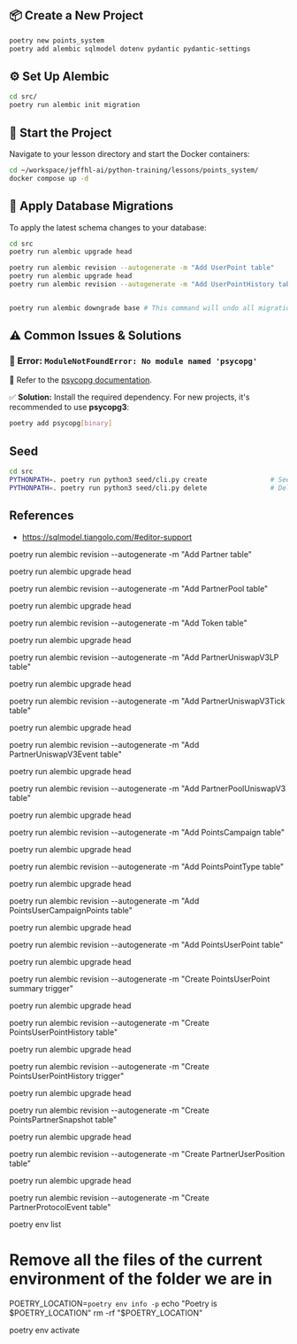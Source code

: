## 📦 Create a New Project

```bash
poetry new points_system
poetry add alembic sqlmodel dotenv pydantic pydantic-settings
```

## ⚙️ Set Up Alembic

```bash
cd src/
poetry run alembic init migration
```

## 🚀 Start the Project

Navigate to your lesson directory and start the Docker containers:

```bash
cd ~/workspace/jeffhl-ai/python-training/lessons/points_system/
docker compose up -d
```

## 🔄 Apply Database Migrations

To apply the latest schema changes to your database:

```bash
cd src
poetry run alembic upgrade head

poetry run alembic revision --autogenerate -m "Add UserPoint table"
poetry run alembic upgrade head
poetry run alembic revision --autogenerate -m "Add UserPointHistory table"


poetry run alembic downgrade base # This command will undo all migrations.
```

## ⚠️ Common Issues & Solutions

### 🔸 Error: `ModuleNotFoundError: No module named 'psycopg'`

📘 Refer to the [psycopg documentation](https://www.psycopg.org).

✅ **Solution:** Install the required dependency. For new projects, it's recommended to use **psycopg3**:

```bash
poetry add psycopg[binary]
```

## Seed

```sh
cd src
PYTHONPATH=. poetry run python3 seed/cli.py create                # Seed default dev data
PYTHONPATH=. poetry run python3 seed/cli.py delete                # Delete dummy data
```

## References

- https://sqlmodel.tiangolo.com/#editor-support




<!-- poetry run alembic revision --autogenerate -m "Add PointsCampaign table" -->



poetry run alembic revision --autogenerate -m "Add Partner table"

poetry run alembic upgrade head

poetry run alembic revision --autogenerate -m "Add PartnerPool table"

poetry run alembic upgrade head

poetry run alembic revision --autogenerate -m "Add Token table"

poetry run alembic upgrade head

poetry run alembic revision --autogenerate -m "Add PartnerUniswapV3LP table"

poetry run alembic upgrade head

poetry run alembic revision --autogenerate -m "Add PartnerUniswapV3Tick table"

poetry run alembic upgrade head

poetry run alembic revision --autogenerate -m "Add PartnerUniswapV3Event table"

poetry run alembic upgrade head

poetry run alembic revision --autogenerate -m "Add PartnerPoolUniswapV3 table"

poetry run alembic upgrade head

poetry run alembic revision --autogenerate -m "Add PointsCampaign table"

poetry run alembic upgrade head

poetry run alembic revision --autogenerate -m "Add PointsPointType table"

poetry run alembic upgrade head

poetry run alembic revision --autogenerate -m "Add PointsUserCampaignPoints table"

poetry run alembic upgrade head

poetry run alembic revision --autogenerate -m "Add PointsUserPoint table"

poetry run alembic upgrade head

poetry run alembic revision --autogenerate -m "Create PointsUserPoint summary trigger"

poetry run alembic upgrade head

poetry run alembic revision --autogenerate -m "Create PointsUserPointHistory table"

poetry run alembic upgrade head

poetry run alembic revision --autogenerate -m "Create PointsUserPointHistory trigger"

poetry run alembic upgrade head

poetry run alembic revision --autogenerate -m "Create PointsPartnerSnapshot table"

poetry run alembic upgrade head

poetry run alembic revision --autogenerate -m "Create PartnerUserPosition table"

poetry run alembic upgrade head

poetry run alembic revision --autogenerate -m "Create PartnerProtocolEvent table"


poetry env list


# Remove all the files of the current environment of the folder we are in
POETRY_LOCATION=`poetry env info -p` 
echo "Poetry is $POETRY_LOCATION"
rm -rf "$POETRY_LOCATION"

poetry env activate

